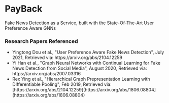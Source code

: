 # PayBack
Fake News Detection as a Service, built with the State-Of-The-Art User Preference Aware GNNs

### Research Papers Referenced
<ul>
  <li> Yingtong Dou et al., "User Preference Aware Fake News Detection", July 2021, Retrieved via: https://arxiv.org/abs/2104.12259
  <li> Yi Han et al., "Graph Neural Networks with Continual Learning for Fake News Detection from Social Media", August 2020, Retrieved via: https://arxiv.org/abs/2007.03316
  <li> Rex Ying et al., "Hierarchical Graph Prepresentation Learning with Differentiable Pooling", Feb 2019, Retrieved via: [https://arxiv.org/abs/2104.12259](https://arxiv.org/abs/1806.08804](https://arxiv.org/abs/1806.08804)
<ul>
